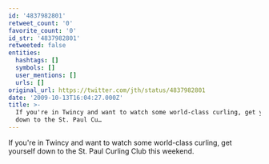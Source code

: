 ```yaml
---
id: '4837982801'
retweet_count: '0'
favorite_count: '0'
id_str: '4837982801'
retweeted: false
entities:
  hashtags: []
  symbols: []
  user_mentions: []
  urls: []
original_url: https://twitter.com/jth/status/4837982801
date: '2009-10-13T16:04:27.000Z'
title: >-
  If you're in Twincy and want to watch some world-class curling, get yourself
  down to the St. Paul Cu…
---
```


If you're in Twincy and want to watch some world-class curling, get yourself down to the St. Paul Curling Club this weekend.